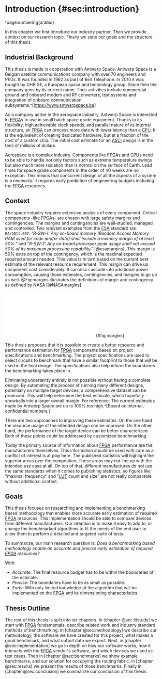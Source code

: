 # Introduction {#sec:introduction}
\pagenumbering{arabic}

In this chapter we first introduce our industry partner. Then we provide context on our research topic. Finally we state our goals and the structure of this thesis.

## Industrial Background

This thesis is made in cooperation with Antwerp Space. Antwerp Space is a Belgian satellite communications company with over 70 engineers and PhDs. It was founded in 1962 as part of Bell Telephone. In 2010 it was bought by OHB SE, a European space and technology group. Since then the company goes by its current name. Their activities include commercial ground and onboard modem and RF converters, test systems and integration of onboard communication subsystems.^[<https://www.antwerpspace.be>]

As a company active in the aerospace industry, Antwerp Space is interested in [FPGA](acro "Field Programmable Gate Array")s to use in small batch space grade equipment. Thanks to its flexibility, high achievable clock speeds, and parallel nature of its internal structure, an [FPGA](acro "Field Programmable Gate Array") can process more data with lower latency than a [CPU](acro "Central Processing Unit"). It is the equivalent of creating dedicated hardware, but at a fraction of the cost of a custom chip. The initial cost estimate for an [ASCI](acro "Application-Specific Integrated Circuit") design is in the tens of millions of dollars.

Aerospace is a complex industry. Components like [FPGA](acro "Field Programmable Gate Array")s and [CPU](acro "Central Processing Unit")s need to be able to handle not only factors such as extreme temperature swings but also much more radiation than is normal on the surface of Earth. Lead times for space grade components in the order of 40 weeks are no exception. This means that concurrent design of all the aspects of a system is a necessity. It requires early prediction of engineering budgets including the [FPGA](acro "Field Programmable Gate Array") resources.

## Context

The space industry requires extensive analysis of every component. Critical components -like [FPGA](acro "Field Programmable Gate Array")s- are chosen with large safety margins and contingencies. The margins and contingencies are well-studied, managed and controlled. Two relevant examples from the [ESA](acro "European Space Agency") standard `SRE-PA/2011.097`: _"R-SW-1: Any on-board memory (Random Access Memory RAM used for code and/or data) shall include a memory margin of at least 50%."_ and _"R-SW-2: Any on-board processor peak usage shall not exceed 50% of its maximum processing capability."_ [@esamargins]. This margin is 50% extra on top of the contingency, which is the maximal expected required amount needed. This value is in turn based on the current best estimate of the relevant resource requirement. This margin can drive up component cost considerably. It can also cascade into additional power consumption, causing those estimates, contingencies, and margins to go up as well. @Fig:margins illustrates the definitions of margin and contingency as defined by NASA [@NASAmargins].

![Margin and contingency visualized.](assets/NASA_Margin_and_Contingency_Definitions.pdf){#fig:margins}

This thesis proposes that it is possible to create a better resource and performance estimation for [FPGA](acro "Field Programmable Gate Array") components based on project specifications and benchmarking. The project specifications are used to select circuits to benchmark that have a similar footprint to those that will be used in the final design. The specifications also help inform the boundaries the benchmarking takes place in.

Eliminating uncertainty entirely is not possible without having a complete design. By automating the process of running many different designs, potentially on multiple target devices, a comprehensive dataset can be produced. This will help determine the best estimate, which hopefully snowballs into a larger overall margin. For reference: The current estimates made by Antwerp Space are up to 100% too high.^[Based on internal, confidential numbers.]

There are two approaches to improving these estimates: On the one hand the resource usage of the intended design can be improved. On the other hand, the performance of the target device can be better characterized. Both of these points could be addressed by customized benchmarking.

Today the primary source of information about [FPGA](acro "Field Programmable Gate Array") performance are the manufacturers themselves. This information should be used with care as a conflict of interest is at play here. The published statistics will highlight the superior areas over the competition. These areas may not line up with the intended use case at all. On top of that, different manufactures do not use the same standards when it comes to publishing statistics, so figures like "maximal frequency" and "[LUT](acro "LookUp Table") count and size" are not really comparable without additional context.

## Goals

This thesis focuses on researching and implementing a benchmarking based methodology that enables more accurate early estimation of required [FPGA](acro "Field Programmable Gate Array") resources. This implementation should be able to compare devices from different manufacturers. Our intention is to make it easy to add to, or change the benchmarked algorithms to fit the needs of the end user to allow them to perform a detailed and targeted suite of tests.

To summarize, our main research question is: _Does a benchmarking based methodology enable an accurate and precise early estimation of required [FPGA](acro "Field Programmable Gate Array") resources?_

With:
+ _Accurate_: The final resource budget has to be within the boundaries of the estimate.
+ _Precise_: The boundaries have to be as small as possible.
+ _Early_: With only limited knowledge of the algorithm that will be implemented on the [FPGA](acro "Field Programmable Gate Array") and its dimensioning characteristics.

## Thesis Outline

The rest of this thesis is split into six chapters.
In [chapter @sec:litstudy] we start with [FPGA](acro "Field Programmable Gate Array") fundamentals, describe related work and industry standard methods of benchmarking.
In [chapter @sec:methodology] we describe our methodology, the software we have created for this project, what makes a good benchmark, and what output data we expect.
Next, in [chapter @sec:implementation] we go in depth on how our software works, how it interacts with the [FPGA](acro "Field Programmable Gate Array") vendor's software, and which devices we used as test cases.
Then in [chapter @sec:benchmarks] we show example benchmarks, and our solution for occupying the routing fabric.
In [chapter @sec:results] we present the results of those benchmarks.
Finally in [chapter @sec:conclusion] we summarize our conclusion of this thesis.
